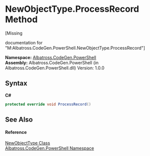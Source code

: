 # NewObjectType.ProcessRecord Method 
 

\[Missing <summary> documentation for "M:Albatross.CodeGen.PowerShell.NewObjectType.ProcessRecord"\]

**Namespace:**&nbsp;<a href="73820E42">Albatross.CodeGen.PowerShell</a><br />**Assembly:**&nbsp;Albatross.CodeGen.PowerShell (in Albatross.CodeGen.PowerShell.dll) Version: 1.0.0

## Syntax

**C#**<br />
``` C#
protected override void ProcessRecord()
```


## See Also


#### Reference
<a href="64D0C3D1">NewObjectType Class</a><br /><a href="73820E42">Albatross.CodeGen.PowerShell Namespace</a><br />
